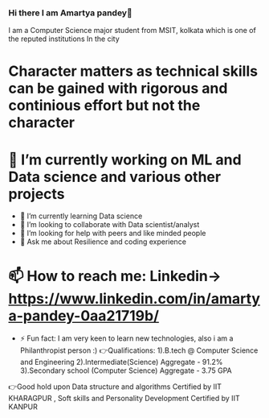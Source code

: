 ### Hi there I am Amartya pandey👋

I am a Computer Science major student from MSIT, kolkata which is one of the reputed institutions
In the city


# Character matters as technical skills can be gained with rigorous and continious effort but not the character


 # 🔭 I’m currently working on ML and Data science and various other projects 
- 🌱 I’m currently learning Data science
- 👯 I’m looking to collaborate with Data scientist/analyst
- 🤔 I’m looking for help with peers and like minded people
- 💬 Ask me about Resilience and coding experience
# 📫 How to reach me: Linkedin-> https://www.linkedin.com/in/amartya-pandey-0aa21719b/
- ⚡ Fun fact: I am very keen to learn new technologies, also i am a Philanthropist person :)
👉Qualifications: 1).B.tech @ Computer Science and Engineering 
                  2).Intermediate(Science) Aggregate - 91.2%
                  3).Secondary school (Computer Science) Aggregate - 3.75 GPA

👉Good hold upon Data structure and algorithms Certified by IIT KHARAGPUR ,
Soft skills and Personality Development Certified by IIT KANPUR

